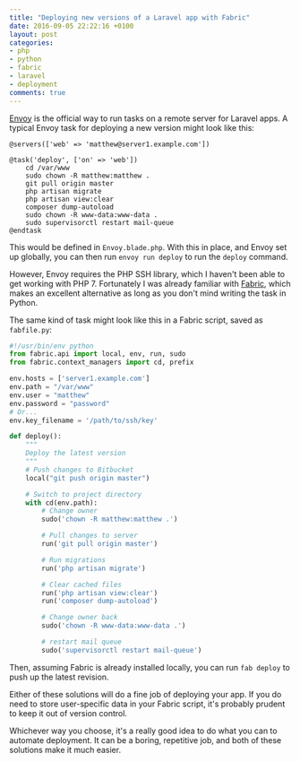 ```yaml
---
title: "Deploying new versions of a Laravel app with Fabric"
date: 2016-09-05 22:22:16 +0100
layout: post
categories:
- php
- python
- fabric
- laravel
- deployment
comments: true
---
```


[Envoy](https://laravel.com/docs/5.3/envoy) is the official way to run tasks on a remote server for Laravel apps. A typical Envoy task for deploying a new version might look like this:

```blade
@servers(['web' => 'matthew@server1.example.com'])

@task('deploy', ['on' => 'web'])
    cd /var/www
    sudo chown -R matthew:matthew .
    git pull origin master
    php artisan migrate
    php artisan view:clear
    composer dump-autoload
    sudo chown -R www-data:www-data .
    sudo supervisorctl restart mail-queue
@endtask
```

This would be defined in `Envoy.blade.php`. With this in place, and Envoy set up globally, you can then run `envoy run deploy` to run the `deploy` command.

However, Envoy requires the PHP SSH library, which I haven't been able to get working with PHP 7. Fortunately I was already familiar with [Fabric](http://www.fabfile.org/), which makes an excellent alternative as long as you don't mind writing the task in Python.

The same kind of task might look like this in a Fabric script, saved as `fabfile.py`:

```python
#!/usr/bin/env python
from fabric.api import local, env, run, sudo
from fabric.context_managers import cd, prefix

env.hosts = ['server1.example.com']
env.path = "/var/www"
env.user = "matthew"
env.password = "password"
# Or...
env.key_filename = '/path/to/ssh/key'

def deploy():
    """
    Deploy the latest version
    """
    # Push changes to Bitbucket
    local("git push origin master")

    # Switch to project directory
    with cd(env.path):
        # Change owner
        sudo('chown -R matthew:matthew .')

        # Pull changes to server
        run('git pull origin master')

        # Run migrations
        run('php artisan migrate')

        # Clear cached files
        run('php artisan view:clear')
        run('composer dump-autoload')

        # Change owner back
        sudo('chown -R www-data:www-data .')

        # restart mail queue
        sudo('supervisorctl restart mail-queue')
```

Then, assuming Fabric is already installed locally, you can run `fab deploy` to push up the latest revision.

Either of these solutions will do a fine job of deploying your app. If you do need to store user-specific data in your Fabric script, it's probably prudent to keep it out of version control.

Whichever way you choose, it's a really good idea to do what you can to automate deployment. It can be a boring, repetitive job, and both of these solutions make it much easier.

